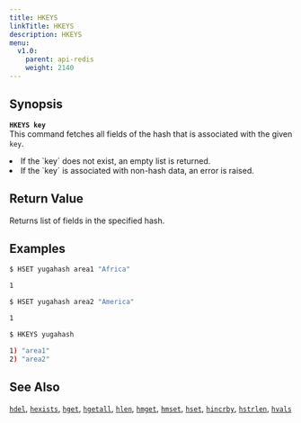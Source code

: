 ```yaml
---
title: HKEYS
linkTitle: HKEYS
description: HKEYS
menu:
  v1.0:
    parent: api-redis
    weight: 2140
---
```


## Synopsis
<b>`HKEYS key`</b><br>
This command fetches all fields of the hash that is associated with the given `key`.

<li>If the `key` does not exist, an empty list is returned.</li>
<li>If the `key` is associated with non-hash data, an error is raised.</li>

## Return Value
Returns list of fields in the specified hash.

## Examples
```{.sh .copy .separator-dollar}
$ HSET yugahash area1 "Africa"
```
```sh
1
```
```{.sh .copy .separator-dollar}
$ HSET yugahash area2 "America"
```
```sh
1
```
```{.sh .copy .separator-dollar}
$ HKEYS yugahash
```
```sh
1) "area1"
2) "area2"
```

## See Also
[`hdel`](../hdel/), [`hexists`](../hexists/), [`hget`](../hget/), [`hgetall`](../hgetall/), [`hlen`](../hlen/), [`hmget`](../hmget/), [`hmset`](../hmset/), [`hset`](../hset/), [`hincrby`](../hincrby/), [`hstrlen`](../hstrlen/), [`hvals`](../hvals/)
